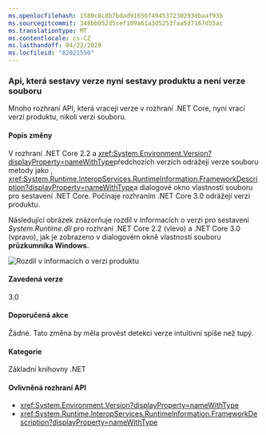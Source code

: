 ```yaml
---
ms.openlocfilehash: 1580c8c8b7bdad91656f494537230293dbaaf93b
ms.sourcegitcommit: 348bb052d5cef109a61a3d5253faa5d7167d55ac
ms.translationtype: MT
ms.contentlocale: cs-CZ
ms.lasthandoff: 04/22/2020
ms.locfileid: "82021550"
---
```

### <a name="apis-that-report-version-now-report-product-and-not-file-version"></a>Api, která sestavy verze nyní sestavy produktu a není verze souboru

Mnoho rozhraní API, která vracejí verze v rozhraní .NET Core, nyní vrací verzi produktu, nikoli verzi souboru.

#### <a name="change-description"></a>Popis změny

V rozhraní .NET Core 2.2 a <xref:System.Environment.Version?displayProperty=nameWithType>předchozích verzích odrážejí verze souboru metody jako , <xref:System.Runtime.InteropServices.RuntimeInformation.FrameworkDescription?displayProperty=nameWithType>a dialogové okno vlastností souboru pro sestavení .NET Core. Počínaje rozhraním .NET Core 3.0 odrážejí verzi produktu.

Následující obrázek znázorňuje rozdíl v informacích o verzi pro sestavení *System.Runtime.dll* pro rozhraní .NET Core 2.2 (vlevo) a .NET Core 3.0 (vpravo), jak je zobrazeno v dialogovém okně vlastností souboru **průzkumníka Windows.**

![Rozdíl v informacích o verzi produktu](~/docs/images/core-changes/corefx/version-information-changes/file-details.png)

#### <a name="version-introduced"></a>Zavedená verze

3.0

#### <a name="recommended-action"></a>Doporučená akce

Žádné. Tato změna by měla provést detekci verze intuitivní spíše než tupý.

#### <a name="category"></a>Kategorie

Základní knihovny .NET

#### <a name="affected-apis"></a>Ovlivněná rozhraní API

- <xref:System.Environment.Version?displayProperty=nameWithType>
- <xref:System.Runtime.InteropServices.RuntimeInformation.FrameworkDescription?displayProperty=nameWithType>

<!--

### Affected APIs

- `P:System.Environment.Version`
- `P:System.Runtime.InteropServices.RuntimeInformation.FrameworkDescription`

-->
